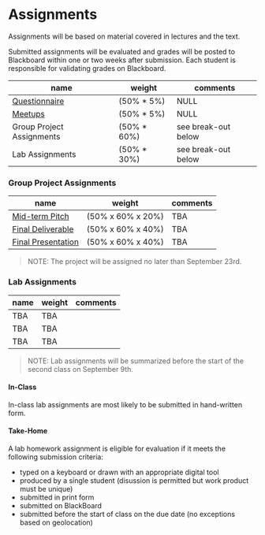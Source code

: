 # Assignments

Assignments will be based on material covered in lectures and the text.

Submitted assignments will be evaluated
 and grades will be posted to Blackboard
 within one or two weeks after submission.
Each student is responsible for validating grades on Blackboard.

name | weight | comments
--- | --- | ---
[Questionnaire](assignments/0-questionnaire.md) | (50% * 5%) | NULL
[Meetups](assignments/1-meetups.md) | (50% * 5%) | NULL
Group Project Assignments | (50% * 60%) | see break-out below
Lab Assignments | (50% * 30%) | see break-out below

### Group Project Assignments

name | weight | comments
--- | --- | ---
[Mid-term Pitch](assignments/group-project/1-midterm-pitch.md) | (50% x 60% x 20%) | TBA
[Final Deliverable](assignments/group-project/2-final-deliverable.md) | (50% x 60% x 40%) | TBA
[Final Presentation](assignments/group-project/3-final-presentation.md) | (50% x 60% x 40%) | TBA

> NOTE: The project will be assigned no later than September 23rd.

### Lab Assignments

name | weight | comments
--- | --- | ---
TBA | TBA |
TBA | TBA |
TBA | TBA |

> NOTE: Lab assignments will be summarized before the start of the second class on September 9th.

#### In-Class

In-class lab assignments are most likely to be submitted in hand-written form.

#### Take-Home

A lab homework assignment is eligible for evaluation if it meets the following submission criteria:

 + typed on a keyboard or drawn with an appropriate digital tool
 + produced by a single student (disussion is permitted but work product must be unique)
 + submitted in print form
 + submitted on BlackBoard
 + submitted before the start of class on the due date (no exceptions based on geolocation)
